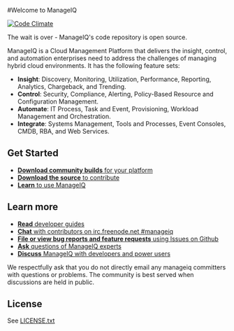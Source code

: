 #Welcome to ManageIQ

[![Code Climate](https://codeclimate.com/github/ManageIQ/manageiq.png)](https://codeclimate.com/github/ManageIQ/manageiq)

The wait is over - ManageIQ's code repository is open source.

ManageIQ is a Cloud Management Platform that delivers the insight, control, and automation enterprises need to address the challenges of managing hybrid cloud environments.  It has the following feature sets:

* **Insight**: Discovery, Monitoring, Utilization, Performance, Reporting, Analytics, Chargeback, and Trending.
* **Control**: Security, Compliance, Alerting, Policy-Based Resource and Configuration Management.
* **Automate**: IT Process, Task and Event, Provisioning, Workload Management and Orchestration.
* **Integrate**: Systems Management, Tools and Processes, Event Consoles, CMDB, RBA, and Web Services.

## Get Started

*  [**Download community builds** for your platform](http://releases.manageiq.org/)
*  [**Download the source** to contribute](https://github.com/ManageIQ/manageiq)
*  [**Learn** to use ManageIQ](https://www.youtube.com/user/ManageIQVideo)

## Learn more

*  [**Read** developer guides](https://github.com/ManageiQ/guides)
*  [**Chat** with contributors on irc.freenode.net \#manageiq](http://manageiq.org/community/irc/)
*  [**File or view bug reports and feature requests** using Issues on Github](https://github.com/ManageIQ/manageiq/issues?state=open)
*  [**Ask** questions of ManageIQ experts](http://ask.manageiq.org/)
*  [**Discuss** ManageIQ with developers and power users](http://talk.manageiq.org/)

We respectfully ask that you do not directly email any manageiq committers with questions or problems. The community is best served when discussions are held in public.

## License

See [LICENSE.txt](LICENSE.txt)
